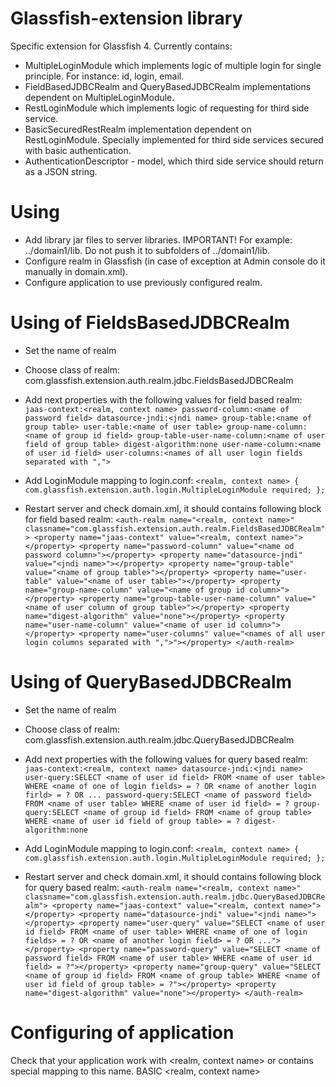 Glassfish-extension library
===================

Specific extension for Glassfish 4. Currently contains:
* MultipleLoginModule which implements logic of multiple login for single principle. For instance: id, login, email.
* FieldBasedJDBCRealm and QueryBasedJDBCRealm implementations dependent on MultipleLoginModule.
* RestLoginModule which implements logic of requesting for third side service.
* BasicSecuredRestRealm implementation dependent on RestLoginModule. Specially implemented for third side services secured with basic authentication.
* AuthenticationDescriptor - model, which third side service should return as a JSON string.

Using
=====

* Add library jar files to server libraries. IMPORTANT! For example: ../domain1/lib. Do not push it to subfolders of ../domain1/lib.
* Configure realm in Glassfish (in case of exception at Admin console do it manually in domain.xml).
* Configure application to use previously configured realm.

Using of FieldsBasedJDBCRealm
=============================

* Set the name of realm
* Choose class of realm: com.glassfish.extension.auth.realm.jdbc.FieldsBasedJDBCRealm
* Add next properties with the following values for field based realm:
`jaas-context:<realm, context name>
password-column:<name of password field>
datasource-jndi:<jndi name>
group-table:<name of group table>
user-table:<name of user table>
group-name-column:<name of group id field>
group-table-user-name-column:<name of user field of group table>
digest-algorithm:none
user-name-column:<name of user id field>
user-columns:<names of all user login fields separated with ",">`

* Add LoginModule mapping to login.conf:
`<realm, context name> {
	com.glassfish.extension.auth.login.MultipleLoginModule required;
};`

* Restart server and check domain.xml, it should contains following block for field based realm:
`<auth-realm name="<realm, context name>" classname="com.glassfish.extension.auth.realm.FieldsBasedJDBCRealm">
    <property name="jaas-context" value="<realm, context name>"></property>
    <property name="password-column" value="<name od password column>"></property>
    <property name="datasource-jndi" value="<jndi name>"></property>
    <property name="group-table" value="<name of group table>"></property>
    <property name="user-table" value="<name of user table>"></property>
    <property name="group-name-column" value="<name of group id column>"></property>
    <property name="group-table-user-name-column" value="<name of user column of group table>"></property>
    <property name="digest-algorithm" value="none"></property>
    <property name="user-name-column" value="<name of user id column>"></property>
    <property name="user-columns" value="<names of all user login columns separated with ",">"></property>
</auth-realm>`

Using of QueryBasedJDBCRealm
============================

* Set the name of realm
* Choose class of realm: com.glassfish.extension.auth.realm.jdbc.QueryBasedJDBCRealm
* Add next properties with the following values for query based realm:
`jaas-context:<realm, context name>
datasource-jndi:<jndi name>
user-query:SELECT <name of user id field> FROM <name of user table> WHERE <name of one of login fields> = ? OR <name of another login firld> = ? OR ...
password-query:SELECT <name of password field> FROM <name of user table> WHERE <name of user id field> = ?
group-query:SELECT <name of group id field> FROM <name of group table> WHERE <name of user id field of group table> = ?
digest-algorithm:none`

* Add LoginModule mapping to login.conf:
`<realm, context name> {
	com.glassfish.extension.auth.login.MultipleLoginModule required;
};`

* Restart server and check domain.xml, it should contains following block for query based realm:
`<auth-realm name="<realm, context name>" classname="com.glassfish.extension.auth.realm.jdbc.QueryBasedJDBCRealm">
    <property name="jaas-context" value="<realm, context name>"></property>
    <property name="datasource-jndi" value="<jndi name>"></property>
    <property name="user-query" value="SELECT <name of user id field> FROM <name of user table> WHERE <name of one of login fields> = ? OR <name of another login field> = ? OR ..."></property>
    <property name="password-query" value="SELECT <name of password field> FROM <name of user table> WHERE <name of user id field> = ?"></property>
    <property name="group-query" value="SELECT <name of group id field> FROM <name of group table> WHERE <name of user id field of group table> = ?"></property>
    <property name="digest-algorithm" value="none"></property>
</auth-realm>`

Configuring of application
==========================

Check that your application work with <realm, context name> or contains
special mapping to this name.
<login-config>
    <auth-method>BASIC</auth-method>
    <realm-name><realm, context name></realm-name>
</login-config>

